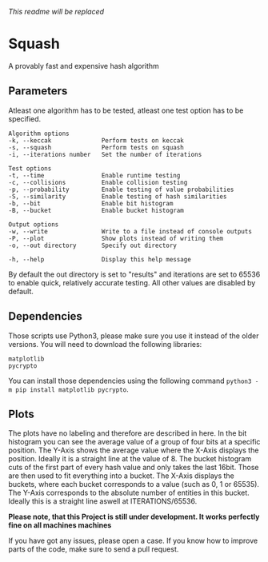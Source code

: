 *This readme will be replaced*

# Squash
A provably fast and expensive hash algorithm

## Parameters
Atleast one algorithm has to be tested, atleast one test option has to be specified. 
```
Algorithm options
-k, --keccak              Perform tests on keccak
-s, --squash              Perform tests on squash
-i, --iterations number   Set the number of iterations

Test options
-t, --time                Enable runtime testing
-c, --collisions          Enable collision testing
-p, --probability         Enable testing of value probabilities
-S, --similarity          Enable testing of hash similarities
-b, --bit                 Enable bit histogram
-B, --bucket              Enable bucket histogram

Output options
-w, --write               Write to a file instead of console outputs
-P, --plot                Show plots instead of writing them
-o, --out directory       Specify out directory

-h, --help                Display this help message
```
By default the out directory is set to "results" and iterations are set to 65536 to enable quick, relatively accurate testing. All other values are disabled by default.

## Dependencies
Those scripts use Python3, please make sure you use it instead of the older versions.
You will need to download the following libraries:

	matplotlib
	pycrypto

You can install those dependencies using the following command `python3 -m pip install matplotlib pycrypto`.

## Plots
The plots have no labeling and therefore are described in here. 
In the bit histogram you can see the average value of a group of four bits at a specific position. The Y-Axis shows the average value where the X-Axis displays the position. Ideally it is a straight line at the value of 8.
The bucket histogram cuts of the first part of every hash value and only takes the last 16bit. Those are then used to fit everything into a bucket. The X-Axis displays the buckets, where each bucket corresponds to a value (such as 0, 1 or 65535). The Y-Axis corresponds to the absolute number of entities in this bucket. Ideally this is a straight line aswell at ITERATIONS/65536.

**Please note, that this Project is still under development. It works perfectly fine on all machines machines**

If you have got any issues, please open a case.
If you know how to improve parts of the code, make sure to send a pull request.





